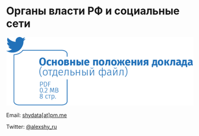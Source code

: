 # Органы власти РФ и социальные сети

<a href=""><img src="https://github.com/shydata/govnets/blob/main/_exec-summ.png" alt="Основные положения доклада"></a>

Email: [shydata[at]pm.me](mailto:shydata@pm.me)

Twitter: [@alexshy_ru](https://twitter.com/alexshy_ru)
